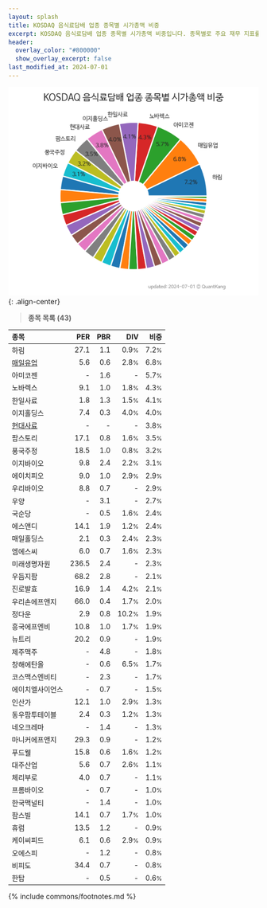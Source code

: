 ```yaml
---
layout: splash
title: KOSDAQ 음식료담배 업종 종목별 시가총액 비중
excerpt: KOSDAQ 음식료담배 업종 종목별 시가총액 비중입니다. 종목별로 주요 재무 지표를 함께 표시합니다.
header:
  overlay_color: "#800000"
  show_overlay_excerpt: false
last_modified_at: 2024-07-01
---
```



![KOSDAQ 음식료담배 업종 종목별 시가총액 비중](/stats/sector/images/kosdaq_업종_음식료담배_종목.png){: .align-center}


> **종목 목록 (43)**<a id="list"></a>

| **종목** | **PER** | **PBR** | **DIV** | **비중** |
| :------- | ------: | ------: | ------: | -------: |
| 하림 | 27.1 | 1.1 | 0.9<small>%</small> | 7.2<small>%</small> |
| [매일유업](/267980/) | 5.6 | 0.6 | 2.8<small>%</small> | 6.8<small>%</small> |
| 아미코젠 | - | 1.6 | - | 5.7<small>%</small> |
| 노바렉스 | 9.1 | 1.0 | 1.8<small>%</small> | 4.3<small>%</small> |
| 한일사료 | 1.8 | 1.3 | 1.5<small>%</small> | 4.1<small>%</small> |
| 이지홀딩스 | 7.4 | 0.3 | 4.0<small>%</small> | 4.0<small>%</small> |
| [현대사료](/016790/) | - | - | - | 3.8<small>%</small> |
| 팜스토리 | 17.1 | 0.8 | 1.6<small>%</small> | 3.5<small>%</small> |
| 풍국주정 | 18.5 | 1.0 | 0.8<small>%</small> | 3.2<small>%</small> |
| 이지바이오 | 9.8 | 2.4 | 2.2<small>%</small> | 3.1<small>%</small> |
| 에이치피오 | 9.0 | 1.0 | 2.9<small>%</small> | 2.9<small>%</small> |
| 우리바이오 | 8.8 | 0.7 | - | 2.9<small>%</small> |
| 우양 | - | 3.1 | - | 2.7<small>%</small> |
| 국순당 | - | 0.5 | 1.6<small>%</small> | 2.4<small>%</small> |
| 에스앤디 | 14.1 | 1.9 | 1.2<small>%</small> | 2.4<small>%</small> |
| 매일홀딩스 | 2.1 | 0.3 | 2.4<small>%</small> | 2.3<small>%</small> |
| 엠에스씨 | 6.0 | 0.7 | 1.6<small>%</small> | 2.3<small>%</small> |
| 미래생명자원 | 236.5 | 2.4 | - | 2.3<small>%</small> |
| 우듬지팜 | 68.2 | 2.8 | - | 2.1<small>%</small> |
| 진로발효 | 16.9 | 1.4 | 4.2<small>%</small> | 2.1<small>%</small> |
| 우리손에프앤지 | 66.0 | 0.4 | 1.7<small>%</small> | 2.0<small>%</small> |
| 정다운 | 2.9 | 0.8 | 10.2<small>%</small> | 1.9<small>%</small> |
| 흥국에프엔비 | 10.8 | 1.0 | 1.7<small>%</small> | 1.9<small>%</small> |
| 뉴트리 | 20.2 | 0.9 | - | 1.9<small>%</small> |
| 제주맥주 | - | 4.8 | - | 1.8<small>%</small> |
| 창해에탄올 | - | 0.6 | 6.5<small>%</small> | 1.7<small>%</small> |
| 코스맥스엔비티 | - | 2.3 | - | 1.7<small>%</small> |
| 에이치엘사이언스 | - | 0.7 | - | 1.5<small>%</small> |
| 인산가 | 12.1 | 1.0 | 2.9<small>%</small> | 1.3<small>%</small> |
| 동우팜투테이블 | 2.4 | 0.3 | 1.2<small>%</small> | 1.3<small>%</small> |
| 네오크레마 | - | 1.4 | - | 1.3<small>%</small> |
| 마니커에프앤지 | 29.3 | 0.9 | - | 1.2<small>%</small> |
| 푸드웰 | 15.8 | 0.6 | 1.6<small>%</small> | 1.2<small>%</small> |
| 대주산업 | 5.6 | 0.7 | 2.6<small>%</small> | 1.1<small>%</small> |
| 체리부로 | 4.0 | 0.7 | - | 1.1<small>%</small> |
| 프롬바이오 | - | 0.7 | - | 1.0<small>%</small> |
| 한국맥널티 | - | 1.4 | - | 1.0<small>%</small> |
| 팜스빌 | 14.1 | 0.7 | 1.7<small>%</small> | 1.0<small>%</small> |
| 휴럼 | 13.5 | 1.2 | - | 0.9<small>%</small> |
| 케이씨피드 | 6.1 | 0.6 | 2.9<small>%</small> | 0.9<small>%</small> |
| 오에스피 | - | 1.2 | - | 0.8<small>%</small> |
| 비피도 | 34.4 | 0.7 | - | 0.8<small>%</small> |
| 한탑 | - | 0.5 | - | 0.6<small>%</small> |

{% include commons/footnotes.md %}